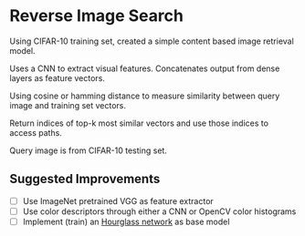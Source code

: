 # Reverse Image Search

Using CIFAR-10 training set, created a simple content based image retrieval model.

Uses a CNN to extract visual features. Concatenates output from dense layers as feature vectors.

Using cosine or hamming distance to measure similarity between query image and training set vectors.

Return indices of top-k most similar vectors and use those indices to access paths.

Query image is from CIFAR-10 testing set.

## Suggested Improvements
- [ ] Use ImageNet pretrained VGG as feature extractor
- [ ] Use color descriptors through either a CNN or OpenCV color histograms
- [ ] Implement (train) an [Hourglass network](https://arxiv.org/pdf/1702.07432.pdf) as base model
